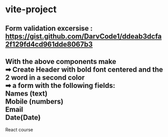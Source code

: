 # vite-project

Form validation excersise : https://gist.github.com/DarvCode1/ddeab3dcfa2f129fd4cd961dde8067b3
---------------
With the above components make <br> ➡ Create Header with bold font centered and the 2 word in a second color <br> ➡ a form with the following fields: <br> Names (text) <br> Mobile (numbers) <br> Email <br> Date(Date)
----------------
React course
